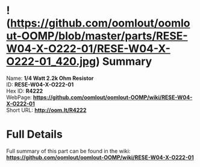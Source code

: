 
!(https://github.com/oomlout/oomlout-OOMP/blob/master/parts/RESE-W04-X-O222-01/RESE-W04-X-O222-01_420.jpg)
Summary
=================
  
Name: __1/4 Watt 2.2k Ohm Resistor__    
ID: __RESE-W04-X-O222-01__   
Hex ID: __R4222__   
WebPage: __https://github.com/oomlout/oomlout-OOMP/wiki/RESE-W04-X-O222-01__   
Short URL: __http://oom.lt/R4222__   

Full Details
==========================
Full summary of this part can be found in the wiki:   
__https://github.com/oomlout/oomlout-OOMP/wiki/RESE-W04-X-O222-01__    

